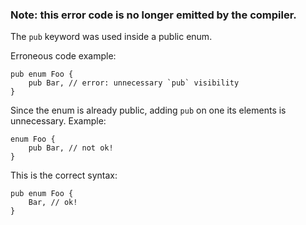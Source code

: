 ### Note: this error code is no longer emitted by the compiler.

The `pub` keyword was used inside a public enum.

Erroneous code example:

```compile_fail
pub enum Foo {
    pub Bar, // error: unnecessary `pub` visibility
}
```

Since the enum is already public, adding `pub` on one its elements is
unnecessary. Example:

```compile_fail
enum Foo {
    pub Bar, // not ok!
}
```

This is the correct syntax:

```
pub enum Foo {
    Bar, // ok!
}
```
